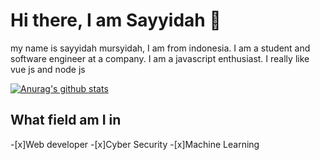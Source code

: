 # Hi there, I am Sayyidah 👋

my name is sayyidah mursyidah, I am from indonesia. I am a student and software engineer at a company. I am a javascript enthusiast. I really like vue js and node js

[![Anurag's github stats](https://github-readme-stats.vercel.app/api?username=sayyidah17&show_icons=true)](https://github.com/anuraghazra/github-readme-stats)

## What field am I in
-[x]Web developer
-[x]Cyber Security
-[x]Machine Learning
